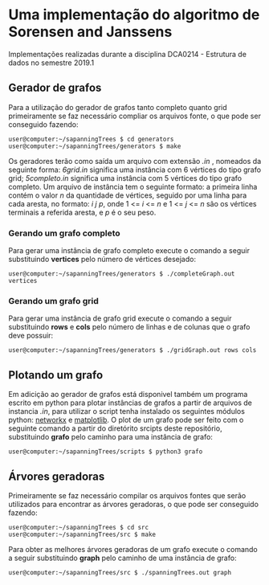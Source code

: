 # Uma implementação do algoritmo de Sorensen and Janssens

Implementações realizadas durante a disciplina DCA0214 - Estrutura de dados no semestre 2019.1

## Gerador de grafos

Para a utilização do gerador de grafos tanto completo quanto grid primeiramente se faz necessário compliar os arquivos fonte, o que pode ser conseguido fazendo:

```console
user@computer:~/sapanningTrees $ cd generators
user@computer:~/sapanningTrees/generators $ make
```

Os geradores terão como saída um arquivo com extensão *.in* , nomeados da seguinte forma: *6grid.in* significa uma instância com 6 vértices do tipo grafo grid; *5completo.in* significa uma instância com 5 vértices do tipo grafo completo. Um arquivo de instância tem o seguinte formato: a primeira linha contém o valor *n* da quantidade de vértices, seguido por uma linha para cada aresta, no formato: *i j p*, onde 1 <= *i* <= *n*  e 1 <= *j* <= *n* são os vértices terminais a referida aresta, e *p* é o seu peso.

### Gerando um grafo completo

Para gerar uma instância de grafo completo execute o comando a seguir substituindo **vertices** pelo número de vértices desejado:

```console
user@computer:~/sapanningTrees/generators $ ./completeGraph.out vertices
```

### Gerando um grafo grid

Para gerar uma instância de grafo grid execute o comando a seguir substituindo **rows** e **cols** pelo número de linhas e de colunas que o grafo deve possuir:

```console
user@computer:~/sapanningTrees/generators $ ./gridGraph.out rows cols
```

## Plotando um grafo

Em adicição ao gerador de grafos está disponivel também um programa escrito em python para plotar instâncias de grafos a partir de arquivos de instancia *.in*, para utilizar o script tenha instalado os seguintes módulos python: [networkx](https://networkx.github.io/documentation/stable/install.html) e [matplotlib](https://matplotlib.org/users/installing.html). O plot de um grafo pode ser feito com o seguinte comando a partir do diretórito srcipts deste repositório, substituindo **grafo** pelo caminho para uma instância de grafo:

```console
user@computer:~/sapanningTrees/scripts $ python3 grafo
```

## Árvores geradoras

Primeiramente se faz necessário compilar os arquivos fontes que serão utilizados para encontrar as árvores geradoras, o que pode ser conseguido fazendo:

```console
user@computer:~/sapanningTrees $ cd src
user@computer:~/sapanningTrees/src $ make
```

Para obter as melhores árvores geradoras de um grafo execute o comando a seguir substituindo **graph** pelo caminho de uma instância de grafo:

```console
user@computer:~/sapanningTrees/src $ ./spanningTrees.out graph
```

